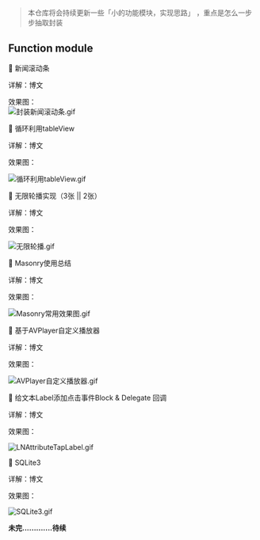 ##  

>本仓库将会持续更新一些「小的功能模块，实现思路」 ，重点是怎么一步步抽取封装


## Function module

👣 新闻滚动条  

详解：博文

效果图：  
![封装新闻滚动条.gif](http://upload-images.jianshu.io/upload_images/2230763-352aa142cc6cf27d.gif?imageMogr2/auto-orient/strip)



👣 循环利用tableView

详解：博文

效果图：

![循环利用tableView.gif](http://upload-images.jianshu.io/upload_images/2230763-218adbdf88a41ffb.gif?imageMogr2/auto-orient/strip)



👣 无限轮播实现（3张 || 2张）

详解：博文


效果图：

![无限轮播.gif](http://upload-images.jianshu.io/upload_images/2230763-b350042656f41294.gif?imageMogr2/auto-orient/strip)



👣 Masonry使用总结

详解：博文

效果图：


![Masonry常用效果图.gif](http://upload-images.jianshu.io/upload_images/2230763-4565ab5938e96b5c.gif?imageMogr2/auto-orient/strip)




👣 基于AVPlayer自定义播放器

详解：博文

效果图：


![AVPlayer自定义播放器.gif](http://upload-images.jianshu.io/upload_images/2230763-67593444d7b59251.gif?imageMogr2/auto-orient/strip)





👣 给文本Label添加点击事件Block & Delegate 回调

详解：博文

效果图：


![LNAttributeTapLabel.gif](http://upload-images.jianshu.io/upload_images/2230763-1d8ed8cc36a11e6e.gif?imageMogr2/auto-orient/strip)




👣 SQLite3

详解：博文

效果图：


![SQLite3.gif](http://upload-images.jianshu.io/upload_images/2230763-96e2bebc2cbf811f.gif?imageMogr2/auto-orient/strip%7CimageView2/2/w/1240)




 
**未完.............待续**
 




 



























